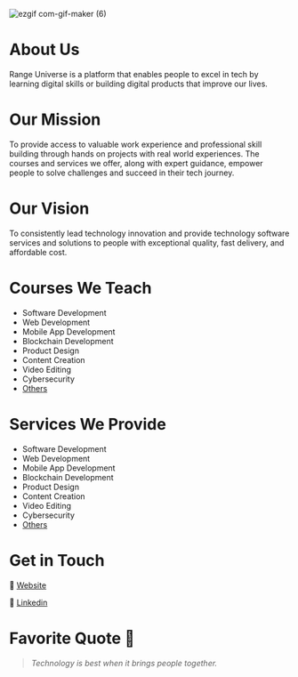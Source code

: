 
![ezgif com-gif-maker (6)]([https://scontent-los2-1.xx.fbcdn.net/v/t39.30808-6/468706597_122182160546042035_4790888039579215381_n.png?stp=dst-png_s960x960&_nc_cat=101&ccb=1-7&_nc_sid=cc71e4&_nc_ohc=ufPv1VVZSpAQ7kNvgHOvz2u&_nc_zt=23&_nc_ht=scontent-los2-1.xx&_nc_gid=A0Gt-_WJnt_hXz8ExJVdOG-&oh=00_AYDYpcq9L5Q7pJYmMvtO5mW6v5g3YiPTOtCBHhXb9Rz76w&oe=675A71FC](https://yt3.googleusercontent.com/0EtpTGtqhsAME0VaAQLUynXVXULyrSSQSCrb4caSTMStn_dWsnd4PvJG6wemOno28Q1AKFog=w2120-fcrop64=1,00005a57ffffa5a8-k-c0xffffffff-no-nd-rj))




# About Us
Range Universe is a platform that enables people to excel in tech by learning digital skills or building digital products that improve our lives.

# Our Mission
To provide access to valuable work experience and professional skill building through hands on projects with real world experiences. The courses and services we offer, along with expert guidance, empower people to solve challenges and succeed in their tech journey. 

# Our Vision
To consistently lead technology innovation and provide technology software services and solutions to people with exceptional quality, fast delivery, and affordable cost. 

# Courses We Teach
- Software Development
- Web Development
- Mobile App Development
- Blockchain Development
- Product Design
- Content Creation
- Video Editing
- Cybersecurity
- [Others](https://www.rangeuniverse.org/learning/courses)

# Services We Provide
- Software Development
- Web Development
- Mobile App Development
- Blockchain Development
- Product Design
- Content Creation
- Video Editing
- Cybersecurity
- [Others](https://www.rangeuniverse.org/building/services)

# Get in Touch
🔗 [Website](https://www.rangeuniverse.org)

🔗 [Linkedin](https://www.linkedin.com/company/rangeuniverse)

# Favorite Quote 📖
> _Technology is best when it brings people together._
